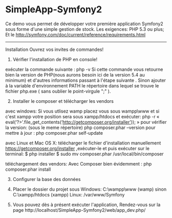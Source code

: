# SimpleApp-Symfony2
Ce demo vous permet de développer votre première application Symfony2 sous forme d'une simple gestion de stock.
Les exigences:
PHP 5.3 ou plus;
Et le http://symfony.com/doc/current/reference/requirements.html

******************************************************************************************************************************************************************
Installation
Ouvrez vos invites de commandes!

1. Vérifier l'installation de PHP en console!

exécuter la commande suivante : php -v
Si cette commande vous retourne bien la version de PHP(nous aurons besoin ici de la version 5.4 au minimum) et d'autres informations passant à l'étape suivante .
Sinon ajouter à la variable d'environnement PATH  le répertoire dans lequel se trouve le fichier php.exe ( sans oublier le point-virgule ";" ).

2. Installer le composer et télécharger les vendors

avec windows:
Si vous utlisez wamp placez vous sous  wampp\www  et si c'est xampp votre position sera sous xampp/htdocs
et exécuter: php -r « eval(‘?>’.file_get_contents(‘http://getcomposer.org/installer’)); »
pour vérifier la version: (sous le meme répertoire) php composer.phar –version
pour mettre à jour : php composer.phar self-update

avec  Linux et Mac OS X:
télécharger le fichier d'installation manuellement https://getcomposer.org/installer ,exécuter-le et puis exécuter sur le terminal:
$ php installer
$ sudo mv composer.phar /usr/local/bin/composer

téléchargement des vendors: Avec Composer bien évidemment :
php composer.phar install

3. Configurer la base des données

4. Placer le dossier du projet sous
Windows:
  C:\wampp\www (wamp) sinon  C:\xampp/htdocs (xampp) 
Linux:
 /var/www/Symfony  

5. Vous pouvez dès à présent exécuter l'application,  Rendez-vous sur la page http://localhost/SimpleApp-Symfony2/web/app_dev.php/
